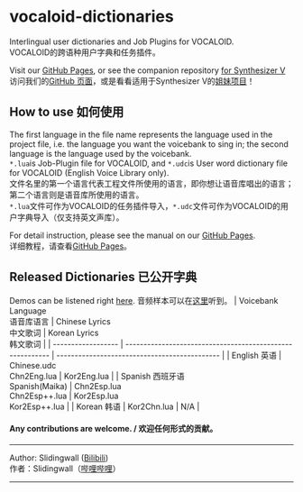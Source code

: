 # vocaloid-dictionaries
Interlingual user dictionaries and Job Plugins for VOCALOID.   
VOCALOID的跨语种用户字典和任务插件。  

Visit our [GitHub Pages](https://slidingwall.github.io/vocaloid-dictionaries), or see the companion repository [for Synthesizer V](https://github.com/Slidingwall/synthv-dictionaries)  
访问我们的[GitHub 页面](https://slidingwall.github.io/vocaloid-dictionaries)，或是看看适用于Synthesizer V的[姐妹项目](https://github.com/Slidingwall/synthv-dictionaries)！

## How to use 如何使用

The first language in the file name represents the language used in the project file, i.e. the language you want the voicebank to sing in; the second language is the language used by the voicebank.  
`*.lua`is Job-Plugin file for VOCALOID, and `*.udc`is User word dictionary file for VOCALOID (English Voice Library only).   
文件名里的第一个语言代表工程文件所使用的语言，即你想让语音库唱出的语言；第二个语言则是语音库所使用的语言。  
`*.lua`文件可作为VOCALOID的任务插件导入，`*.udc`文件可作为VOCALOID的用户字典导入（仅支持英文声库）。

For detail instruction, please see the manual on our [GitHub Pages](https://slidingwall.github.io/vocaloid-dictionaries/manual).  
详细教程，请查看[GitHub Pages](https://slidingwall.github.io/vocaloid-dictionaries/manual)。  

## Released Dictionaries 已公开字典
Demos can be listened right [here](https://slidingwall.github.io/vocaloid-dictionaries/demo).
音频样本可以在[这里](https://slidingwall.github.io/vocaloid-dictionaries/demo)听到。
| Voicebank Language<br />语音库语言 | Chinese Lyrics<br />中文歌词 | Korean Lyrics<br />韩文歌词 |
| ------------------ | --------------------------------------------------------- | --------------------------------------------- |
| English 英语  | Chinese.udc<br />Chn2Eng.lua  | Kor2Eng.lua  |
| Spanish 西班牙语<br />Spanish(Maika)  | Chn2Esp.lua<br />Chn2Esp++.lua  | Kor2Esp.lua<br />Kor2Esp++.lua  |
| Korean 韩语  | Kor2Chn.lua   | N/A |


#### Any contributions are welcome. / 欢迎任何形式的贡献。

***

Author: Slidingwall ([Bilibili](https://space.bilibili.com/141232009))  
作者：Slidingwall（[哔哩哔哩](https://space.bilibili.com/141232009)）  

---

